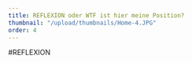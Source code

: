 ```yaml
---
title: REFLEXION oder WTF ist hier meine Position?
thumbnail: "/upload/thumbnails/Home-4.JPG"
order: 4
---
```

#REFLEXION 












